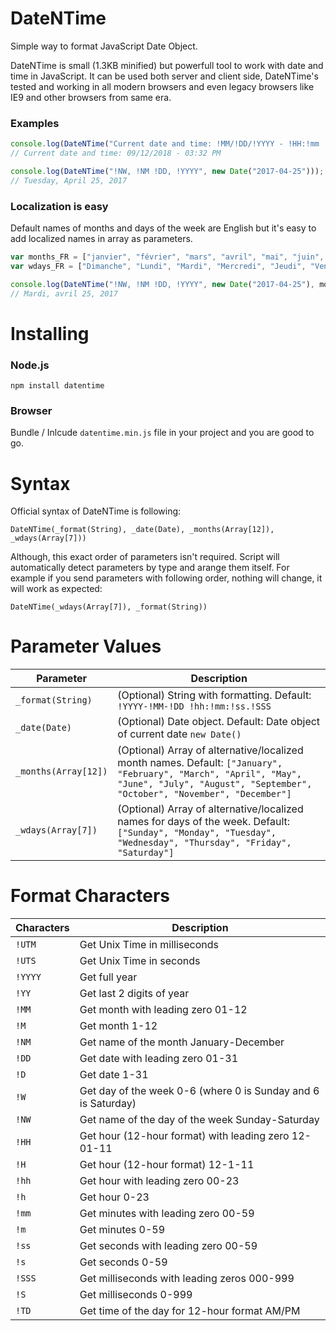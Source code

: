 # DateNTime
Simple way to format JavaScript Date Object.

DateNTime is small (1.3KB minified) but powerfull tool to work with date and time in JavaScript. It can be used both server and client side, DateNTime's tested and working in all modern browsers and even legacy browsers like IE9 and other browsers from same era.

### Examples
```javascript
console.log(DateNTime("Current date and time: !MM/!DD/!YYYY - !HH:!mm !TD"));
// Current date and time: 09/12/2018 - 03:32 PM

console.log(DateNTime("!NW, !NM !DD, !YYYY", new Date("2017-04-25")));
// Tuesday, April 25, 2017
```

### Localization is easy
Default names of months and days of the week are English but it's easy to add localized names in array as parameters.
```javascript
var months_FR = ["janvier", "février", "mars", "avril", "mai", "juin", "juillet", "août", "septembre", "octobre", "novembre", "décembre"];
var wdays_FR = ["Dimanche", "Lundi", "Mardi", "Mercredi", "Jeudi", "Vendredi", "Samedi"];

console.log(DateNTime("!NW, !NM !DD, !YYYY", new Date("2017-04-25"), months_FR, wdays_FR));
// Mardi, avril 25, 2017
```


# Installing

### Node.js
`npm install datentime`

### Browser
Bundle / Inlcude `datentime.min.js` file in your project and you are good to go.


# Syntax
Official syntax of DateNTime is following:

`DateNTime(_format(String), _date(Date), _months(Array[12]), _wdays(Array[7]))`

Although, this exact order of parameters isn't required. Script will automatically detect parameters by type and arange them itself. For example if you send parameters with following order, nothing will change, it will work as expected:

`DateNTime(_wdays(Array[7]), _format(String))`


# Parameter Values

| Parameter | Description |
|---|---|
| `_format(String)` | (Optional) String with formatting. Default: `!YYYY-!MM-!DD !hh:!mm:!ss.!SSS` |
| `_date(Date)` | (Optional) Date object. Default: Date object of current date `new Date()` |
| `_months(Array[12])` | (Optional) Array of alternative/localized month names. Default: `["January", "February", "March", "April", "May", "June", "July", "August", "September", "October", "November", "December"]` |
| `_wdays(Array[7])` | (Optional) Array of alternative/localized names for days of the week. Default: `["Sunday", "Monday", "Tuesday", "Wednesday", "Thursday", "Friday", "Saturday"]` |


# Format Characters
| Characters | Description |
|---|---|
| `!UTM` | Get Unix Time in milliseconds |
| `!UTS` | Get Unix Time in seconds |
| `!YYYY` | Get full year |
| `!YY` | Get last 2 digits of year |
| `!MM` | Get month with leading zero 01-12 |
| `!M` | Get month 1-12 |
| `!NM` | Get name of the month January-December |
| `!DD` | Get date with leading zero 01-31 |
| `!D` | Get date 1-31 |
| `!W` | Get day of the week 0-6 (where 0 is Sunday and 6 is Saturday) |
| `!NW` | Get name of the day of the week Sunday-Saturday |
| `!HH` | Get hour (12-hour format) with leading zero 12-01-11 |
| `!H` | Get hour (12-hour format) 12-1-11 |
| `!hh` | Get hour with leading zero 00-23 |
| `!h` | Get hour 0-23 |
| `!mm` | Get minutes with leading zero 00-59 |
| `!m` | Get minutes 0-59 |
| `!ss` | Get seconds with leading zero 00-59 |
| `!s` | Get seconds 0-59 |
| `!SSS` | Get milliseconds with leading zeros 000-999 |
| `!S` | Get milliseconds 0-999 |
| `!TD` | Get time of the day for 12-hour format AM/PM |
